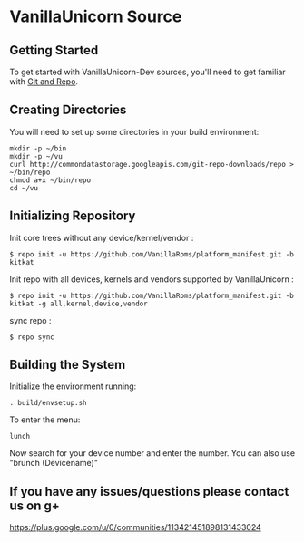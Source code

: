VanillaUnicorn Source
===================

Getting Started
---------------
To get started with VanillaUnicorn-Dev sources, you'll need to get
familiar with [Git and Repo](http://source.android.com/source/version-control.html).


Creating Directories 
---------------------

You will need to set up some directories in your build environment:


    mkdir -p ~/bin
    mkdir -p ~/vu
    curl http://commondatastorage.googleapis.com/git-repo-downloads/repo > ~/bin/repo
    chmod a+x ~/bin/repo
    cd ~/vu


Initializing Repository
-----------------------

Init core trees without any device/kernel/vendor :

    $ repo init -u https://github.com/VanillaRoms/platform_manifest.git -b kitkat

Init repo with all devices, kernels and vendors supported by VanillaUnicorn :

    $ repo init -u https://github.com/VanillaRoms/platform_manifest.git -b kitkat -g all,kernel,device,vendor


sync repo :

    $ repo sync



Building the System
-------------------

Initialize the environment running:

    . build/envsetup.sh

To enter the menu:

    lunch
    
Now search for your device number and enter the number.
You can also use "brunch (Devicename)" 


If you have any issues/questions please contact us on g+
--------------------------------------------------------
https://plus.google.com/u/0/communities/113421451898131433024
